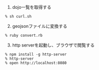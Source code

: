 1. dojo一覧を取得する

```
% sh curl.sh
```

2. geojsonファイルに変換する

```
% ruby convert.rb
```

3. http serverを起動し、ブラウザで閲覧する

```
% npm install -g http-server
% http-server
% open http://localhost:8080
```
